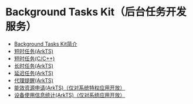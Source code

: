 # Background Tasks Kit（后台任务开发服务）<!--background-task-kit-->

- [Background Tasks Kit简介](background-task-overview.md)
- [短时任务(ArkTS)](transient-task.md)
- [短时任务(C/C++)](native-transient-task.md)
- [长时任务(ArkTS)](continuous-task.md)
- [延迟任务(ArkTS)](work-scheduler.md)
- [代理提醒(ArkTS)](agent-powered-reminder.md)<!--Del-->
- [能效资源申请(ArkTS)（仅对系统特权应用开放）](efficiency-resource-request.md)
- [设备使用信息统计(ArkTS)（仅对系统应用开放）](../device-usage-statistics/Readme-CN.md)<!--DelEnd-->